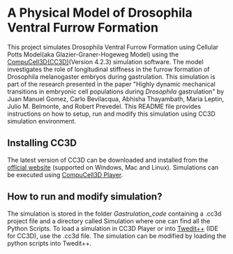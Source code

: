 # A Physical Model of Drosophila Ventral Furrow Formation
This project simulates Drosophila Ventral Furrow Formation using Cellular Potts Model(aka Glazier-Graner-Hogeweg Model) using the [CompuCell3D(CC3D)](https://github.com/CompuCell3D/CompuCell3D)(Version 4.2.3) simulation software. The model investigates the role of longitudinal stiffness in the furrow formation of Drosophila melanogaster embryos during gastrulation. This simulation is part of the research presented in the paper "Highly dynamic mechanical transitions in embryonic cell populations during _Drosophila_ gastrulation" by Juan Manuel Gomez, Carlo Bevilacqua, Abhisha Thayambath, Maria Leptin, Julio M. Belmonte, and Robert Prevedel. This README file provides instructions on how to setup, run and modify this simulation using CC3D simulation environment. 

## Installing CC3D
The latest version of CC3D can be downloaded and installed from the [official website](https://compucell3d.org/) (supported on Windows, Mac and Linux). Simulations can be executed using [CompuCell3D Player](https://github.com/CompuCell3D/cc3d-player5/tree/master).

## How to run and modify simulation?
The simulation is stored in the folder _Gastrulation_code_ containing a .cc3d project file and a directory called Simulation where one can find all the Python Scripts. To load a simulation in CC3D Player or into [Twedit++](https://github.com/CompuCell3D/cc3d-twedit5/tree/master) (IDE for CC3D), use the .cc3d file. The simulation can be modified by loading the python scripts into Twedit++.
